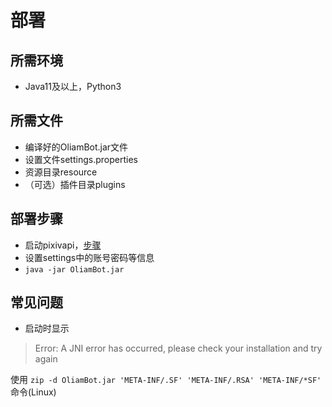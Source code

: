 # 部署
## 所需环境
* Java11及以上，Python3
## 所需文件
* 编译好的OliamBot.jar文件
* 设置文件settings.properties
* 资源目录resource
* （可选）插件目录plugins
## 部署步骤
* 启动pixivapi，[步骤](https://github.com/KillerQueen3/OliamBot/blob/master/resource/README.MD)
* 设置settings中的账号密码等信息
* `java -jar OliamBot.jar`
## 常见问题
* 启动时显示
> Error: A JNI error has occurred, please check your installation and try again

使用 `zip -d OliamBot.jar 'META-INF/.SF' 'META-INF/.RSA' 'META-INF/*SF'` 命令(Linux)
